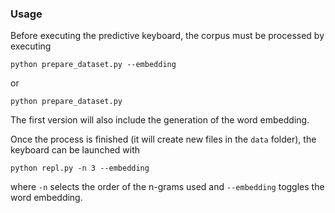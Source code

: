 ### Usage

Before executing the predictive keyboard, the corpus must be processed by executing

`python prepare_dataset.py --embedding`

or

`python prepare_dataset.py`

The first version will also include the generation of the word embedding.

Once the process is finished (it will create new files in the `data` folder), the keyboard can be launched with

`python repl.py -n 3 --embedding`

where `-n` selects the order of the n-grams used and `--embedding` toggles the word embedding.
